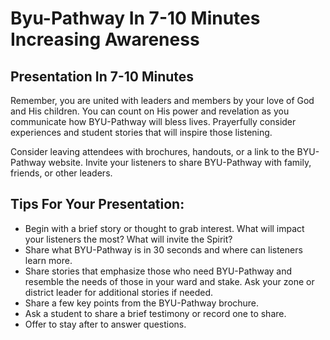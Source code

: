 # Byu-Pathway In 7-10 Minutes Increasing Awareness

## Presentation In 7-10 Minutes

Remember, you are united with leaders and members by your love of God and His children. You can count on His power and revelation as you communicate how BYU-Pathway will bless lives. Prayerfully consider experiences and student stories that will inspire those listening.

Consider leaving attendees with brochures, handouts, or a link to the BYU-Pathway website. Invite your listeners to share BYU-Pathway with family, friends, or other leaders.

## Tips For Your Presentation:

- Begin with a brief story or thought to grab interest. What will impact your listeners the most? What will invite the Spirit?
- Share what BYU-Pathway is in 30 seconds and where can listeners learn more.
- Share stories that emphasize those who need BYU-Pathway and resemble the needs of those in your ward and stake. Ask your zone or district leader for additional stories if needed.
- Share a few key points from the BYU-Pathway brochure.
- Ask a student to share a brief testimony or record one to share.
- Offer to stay after to answer questions.

